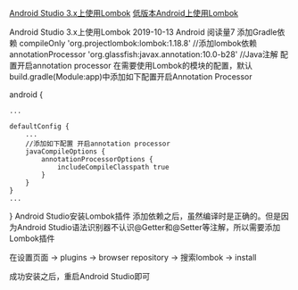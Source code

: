 

[Android Studio 3.x上使用Lombok](http://www.appblog.cn/2019/10/13/Android%20Studio%203.x上使用Lombok/)
[低版本Android上使用Lombok](https://www.jianshu.com/p/60b3ffc02bbe)



Android Studio 3.x上使用Lombok
 2019-10-13 Android  阅读量7
添加Gradle依赖
compileOnly 'org.projectlombok:lombok:1.18.8'  //添加lombok依赖
annotationProcessor 'org.glassfish:javax.annotation:10.0-b28'  //Java注解
配置开启annotation processor
在需要使用Lombok的模块的配置，默认build.gradle(Module:app)中添加如下配置开启Annotation Processor

android {

    ...
    
    defaultConfig {
        ...
        //添加如下配置 开启annotation processor
        javaCompileOptions {
            annotationProcessorOptions {
                includeCompileClasspath true
            }
        }
    }
    ...
}
Android Studio安装Lombok插件
添加依赖之后，虽然编译时是正确的。但是因为Android Studio语法识别器不认识@Getter和@Setter等注解，所以需要添加Lombok插件

在设置页面 -> plugins -> browser repository -> 搜索lombok -> install

成功安装之后，重启Android Studio即可
